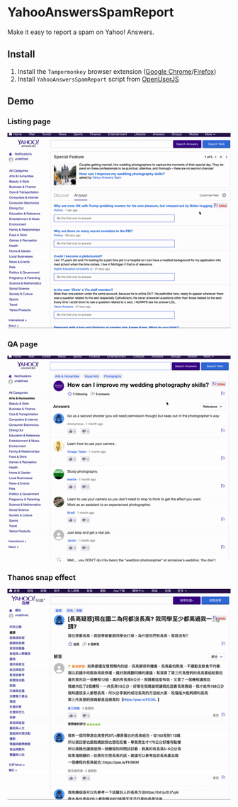# YahooAnswersSpamReport
Make it easy to report a spam on Yahoo! Answers.

## Install
1. Install the `Tampermonkey` browser extension ([Google Chrome](https://chrome.google.com/webstore/detail/tampermonkey/dhdgffkkebhmkfjojejmpbldmpobfkfo)/[Firefox](https://addons.mozilla.org/en-US/firefox/addon/tampermonkey/))
2. Install `YahooAnswersSpamReport` script  from [OpenUserJS](https://openuserjs.org/install/x3388638/YahooAnswersSpamReport.user.js)

## Demo
### Listing page
![](https://github.com/x3388638/YahooAnswersSpamReport/blob/master/demo1.gif)

### QA page
![](https://github.com/x3388638/YahooAnswersSpamReport/blob/master/demo2.gif)

### Thanos snap effect
![](https://github.com/x3388638/YahooAnswersSpamReport/blob/master/demo3.gif)
